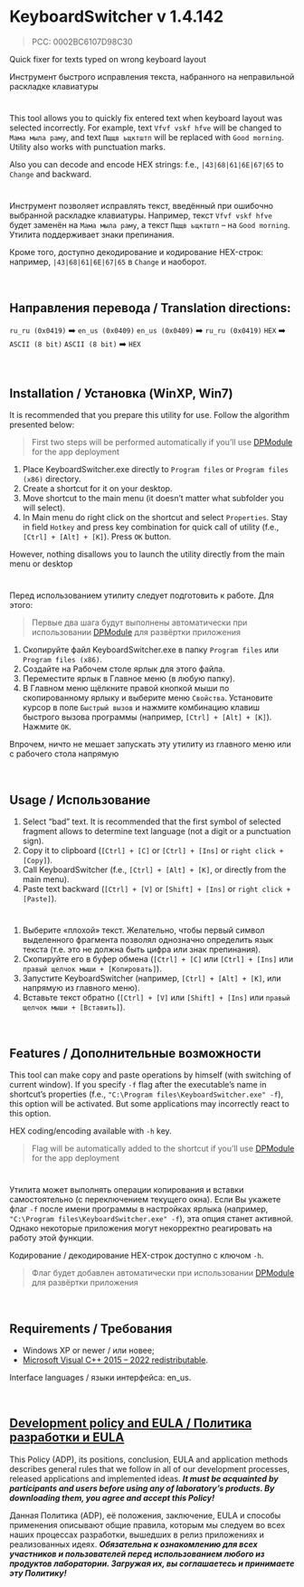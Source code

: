 # KeyboardSwitcher v 1.4.142
> PCC: 0002BC6107D98C30


Quick fixer for texts typed on wrong keyboard layout

Инструмент быстрого исправления текста, набранного на неправильной раскладке клавиатуры


#

This tool allows you to quickly fix entered text when keyboard layout was selected incorrectly.
For example, text `Vfvf vskf hfve` will be changed to `Мама мыла раму`, and text `Пщщв ьщктштп`
will be replaced with `Good morning`. Utility also works with punctuation marks.

Also you can decode and encode HEX strings: f.e., `|43|68|61|6E|67|65` to `Change` and backward.

#

Инструмент позволяет исправлять текст, введённый при ошибочно выбранной раскладке клавиатуры.
Например, текст `Vfvf vskf hfve` будет заменён на `Мама мыла раму`, а текст `Пщщв ьщктштп` –
на `Good morning`. Утилита поддерживает знаки препинания.

Кроме того, доступно декодирование и кодирование HEX-строк: например, `|43|68|61|6E|67|65` в `Change` и наоборот.

&nbsp;



## Направления перевода / Translation directions:


`ru_ru (0x0419)` :arrow_right: `en_us (0x0409)`
`en_us (0x0409)` :arrow_right: `ru_ru (0x0419)`
`HEX` :arrow_right: `ASCII (8 bit)`
`ASCII (8 bit)` :arrow_right: `HEX`

&nbsp;



## Installation / Установка (WinXP, Win7)

It is recommended that you prepare this utility for use. Follow the algorithm presented below:

> First two steps will be performed automatically if you’ll use [DPModule](https://adslbarxatov.github.io/DPModule) for the app deployment

1. Place KeyboardSwitcher.exe directly to `Program files` or `Program files (x86)` directory.
2. Create a shortcut for it on your desktop.
3. Move shortcut to the main menu (it doesn’t matter what subfolder you will select).
4. In Main menu do right click on the shortcut and select `Properties`. Stay in field `Hotkey`
and press key combination for quick call of utility (f.e., `[Ctrl] + [Alt] + [K]`). Press `OK` button.

However, nothing disallows you to launch the utility directly from the main menu or desktop

#

Перед использованием утилиту следует подготовить к работе. Для этого:

> Первые два шага будут выполнены автоматически при использовании [DPModule](https://adslbarxatov.github.io/DPModule/ru) для развёртки приложения

1. Скопируйте файл KeyboardSwitcher.exe в папку `Program files` или `Program files (x86)`.
2. Создайте на Рабочем столе ярлык для этого файла.
3. Переместите ярлык в Главное меню (в любую папку).
4. В Главном меню щёлкните правой кнопкой мыши по скопированному ярлыку и выберите меню `Свойства`.
Установите курсор в поле `Быстрый вызов` и нажмите комбинацию клавиш быстрого вызова программы
(например, `[Ctrl] + [Alt] + [K]`). Нажмите `OK`.

Впрочем, ничто не мешает запускать эту утилиту из главного меню или с рабочего стола напрямую

&nbsp;



## Usage / Использование

1. Select “bad” text. It is recommended that the first symbol of selected fragment allows to
determine text language (not a digit or a punctuation sign).
2. Copy it to clipboard (`[Ctrl] + [C]` or `[Ctrl] + [Ins]` or `right click + [Copy]`).
3. Call KeyboardSwitcher (f.e., `[Ctrl] + [Alt] + [K]`, or directly from the main menu).
4. Paste text backward (`[Ctrl] + [V]` or `[Shift] + [Ins]` or `right click + [Paste]`).

#

1. Выберите «плохой» текст. Желательно, чтобы первый символ выделенного фрагмента позволял
однозначно определить язык текста (т.е. это не должна быть цифра или знак препинания).
2. Скопируйте его в буфер обмена (`[Ctrl] + [C]` или `[Ctrl] + [Ins]` или `правый щелчок мыши + [Копировать]`).
3. Запустите KeyboardSwitcher (например, `[Ctrl] + [Alt] + [K]`, или напрямую из главного меню).
4. Вставьте текст обратно (`[Ctrl] + [V]` или `[Shift] + [Ins]` или `правый щелчок мыши + [Вставить]`).

&nbsp;



## Features / Дополнительные возможности

This tool can make copy and paste operations by himself (with switching of current window). If you specify
`-f` flag after the executable’s name in shortcut’s properties (f.e.,
`"C:\Program files\KeyboardSwitcher.exe" -f`), this option will be activated. But some applications may
incorrectly react to this option.

HEX coding/encoding available with `-h` key.

> Flag will be automatically added to the shortcut if you’ll use [DPModule](https://adslbarxatov.github.io/DPModule) for the app deployment

#

Утилита может выполнять операции копирования и вставки самостоятельно (с переключением текущего окна).
Если Вы укажете флаг `-f` после имени программы в настройках ярлыка (например,
`"C:\Program files\KeyboardSwitcher.exe" -f`), эта опция станет активной. Однако некоторые приложения
могут некорректно реагировать на работу этой функции.

Кодирование / декодирование HEX-строк доступно с ключом `-h`.

> Флаг будет добавлен автоматически при использовании [DPModule](https://adslbarxatov.github.io/DPModule/ru) для развёртки приложения

&nbsp;



## Requirements / Требования

- Windows XP or newer / или новее;
- [Microsoft Visual C++ 2015 – 2022 redistributable](https://aka.ms/vs/17/release/vc_redist.x86.exe).

Interface languages / языки интерфейса: en_us.

&nbsp;



## [Development policy and EULA / Политика разработки и EULA](https://adslbarxatov.github.io/ADP)

This Policy (ADP), its positions, conclusion, EULA and application methods
describes general rules that we follow in all of our development processes, released applications and implemented ideas.
***It must be acquainted by participants and users before using any of laboratory’s products.
By downloading them, you agree and accept this Policy!***

Данная Политика (ADP), её положения, заключение, EULA и способы применения
описывают общие правила, которым мы следуем во всех наших процессах разработки, вышедших в релиз приложениях
и реализованных идеях.
***Обязательна к ознакомлению для всех участников и пользователей перед использованием любого из продуктов лаборатории.
Загружая их, вы соглашаетесь и принимаете эту Политику!***
